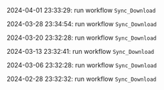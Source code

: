 2024-04-01 23:33:29: run workflow `Sync_Download` 

2024-03-28 23:34:54: run workflow `Sync_Download` 

2024-03-20 23:32:28: run workflow `Sync_Download` 

2024-03-13 23:32:41: run workflow `Sync_Download` 

2024-03-06 23:32:28: run workflow `Sync_Download` 

2024-02-28 23:32:32: run workflow `Sync_Download` 


